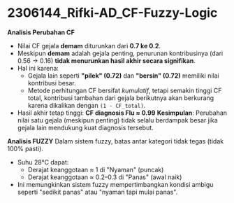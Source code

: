 # 2306144_Rifki-AD_CF-Fuzzy-Logic

**Analisis Perubahan CF**

- Nilai CF gejala **demam** diturunkan dari **0.7 ke 0.2**.
- Meskipun **demam** adalah gejala penting, penurunan kontribusinya (dari 0.56 → 0.16) **tidak menurunkan hasil akhir secara signifikan**.
- Hal ini karena:
  - Gejala lain seperti **"pilek" (0.72)** dan **"bersin" (0.72)** memiliki nilai kontribusi besar.
  - Metode perhitungan CF bersifat *kumulatif*, tetapi semakin tinggi CF total, kontribusi tambahan dari gejala berikutnya akan berkurang karena dikalikan dengan `(1 - CF_total)`.
- Hasil akhir tetap tinggi: **CF diagnosis Flu ≈ 0.99**
  **Kesimpulan**:
Perubahan nilai satu gejala (meskipun penting) tidak selalu berdampak besar jika gejala lain mendukung kuat diagnosis tersebut.

**Analisis FUZZY**
Dalam sistem fuzzy, batas antar kategori tidak tegas (tidak 100% pasti).
- Suhu 28°C dapat:
  - Derajat keanggotaan ≈ 1 di "Nyaman" (puncak)
  - Derajat keanggotaan ≈ 0.2–0.3 di "Panas" (awal naik)
- Ini memungkinkan sistem fuzzy mempertimbangkan kondisi ambigu seperti "sedikit panas" atau "nyaman tapi mulai panas".
